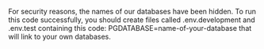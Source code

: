 For security reasons, the names of our databases have been hidden.
To run this code successfully, you should create files called
.env.development
and
.env.test
containing this code:
PGDATABASE=name-of-your-database
that will link to your own databases.
